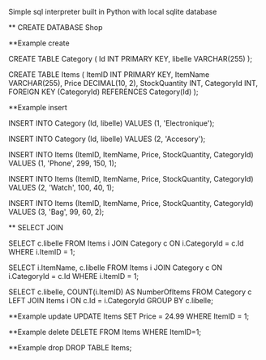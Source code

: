 Simple sql interpreter built in Python with local sqlite database 

** CREATE DATABASE Shop


**Example create

CREATE TABLE Category (
    Id INT PRIMARY KEY,
    libelle VARCHAR(255)
);


CREATE TABLE Items (
    ItemID INT PRIMARY KEY,
    ItemName VARCHAR(255),
    Price DECIMAL(10, 2),
    StockQuantity INT,
    CategoryId INT,
    FOREIGN KEY (CategoryId) REFERENCES Category(Id)
);



**Example insert

INSERT INTO Category (Id, libelle)
VALUES (1, 'Electronique');

INSERT INTO Category (Id, libelle)
VALUES (2, 'Accesory');


INSERT INTO Items (ItemID, ItemName, Price, StockQuantity, CategoryId)
VALUES (1, 'Phone', 299, 150, 1);

INSERT INTO Items (ItemID, ItemName, Price, StockQuantity, CategoryId)
VALUES (2, 'Watch', 100, 40, 1);


INSERT INTO Items (ItemID, ItemName, Price, StockQuantity, CategoryId)
VALUES (3, 'Bag', 99, 60, 2);


** SELECT JOIN

SELECT c.libelle FROM Items i JOIN Category c ON i.CategoryId = c.Id WHERE i.ItemID = 1;

SELECT i.ItemName, c.libelle FROM Items i JOIN Category c ON i.CategoryId = c.Id WHERE i.ItemID = 1;

SELECT c.libelle, COUNT(i.ItemID) AS NumberOfItems FROM Category c LEFT JOIN Items i ON c.Id = i.CategoryId GROUP BY c.libelle;


**Example update
UPDATE Items SET Price = 24.99 WHERE ItemID = 1;

**Example delete
DELETE FROM Items WHERE ItemID=1;

**Example drop
DROP TABLE Items;